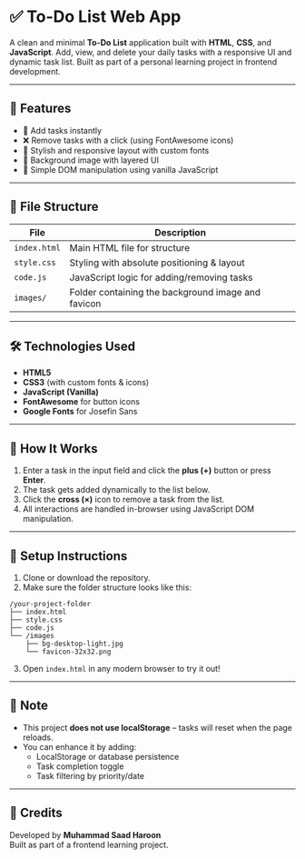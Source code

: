 # ✅ To-Do List Web App

A clean and minimal **To-Do List** application built with **HTML**, **CSS**, and **JavaScript**. Add, view, and delete your daily tasks with a responsive UI and dynamic task list. Built as part of a personal learning project in frontend development.

---

## 🚀 Features

- 📝 Add tasks instantly
- ❌ Remove tasks with a click (using FontAwesome icons)
- 🎨 Stylish and responsive layout with custom fonts
- 🌄 Background image with layered UI
- 🧠 Simple DOM manipulation using vanilla JavaScript

---

## 📁 File Structure

| File            | Description                                |
|-----------------|--------------------------------------------|
| `index.html`    | Main HTML file for structure               |
| `style.css`     | Styling with absolute positioning & layout |
| `code.js`       | JavaScript logic for adding/removing tasks |
| `images/`       | Folder containing the background image and favicon |

---

## 🛠️ Technologies Used

- **HTML5**
- **CSS3** (with custom fonts & icons)
- **JavaScript (Vanilla)**
- **FontAwesome** for button icons
- **Google Fonts** for Josefin Sans

---

## 📜 How It Works

1. Enter a task in the input field and click the **plus (+)** button or press **Enter**.
2. The task gets added dynamically to the list below.
3. Click the **cross (×)** icon to remove a task from the list.
4. All interactions are handled in-browser using JavaScript DOM manipulation.

---

## 🔧 Setup Instructions

1. Clone or download the repository.
2. Make sure the folder structure looks like this:

```
/your-project-folder
├── index.html
├── style.css
├── code.js
└── /images
    ├── bg-desktop-light.jpg
    └── favicon-32x32.png
```

3. Open `index.html` in any modern browser to try it out!

---

## 📌 Note

- This project **does not use localStorage** – tasks will reset when the page reloads.
- You can enhance it by adding:
  - LocalStorage or database persistence
  - Task completion toggle
  - Task filtering by priority/date

---

## 🙌 Credits

Developed by **Muhammad Saad Haroon**  
Built as part of a frontend learning project.
